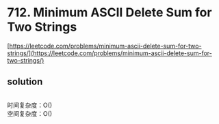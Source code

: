 # 712. Minimum ASCII Delete Sum for Two Strings
[https://leetcode.com/problems/minimum-ascii-delete-sum-for-two-strings/](https://leetcode.com/problems/minimum-ascii-delete-sum-for-two-strings/)


## solution

```python

```
时间复杂度：O() <br>
空间复杂度：O()

